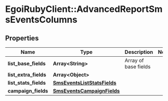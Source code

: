 # EgoiRubyClient::AdvancedReportSmsEventsColumns

## Properties
Name | Type | Description | Notes
------------ | ------------- | ------------- | -------------
**list_base_fields** | **Array&lt;String&gt;** | Array of base fields | 
**list_extra_fields** | **Array&lt;Object&gt;** |  | 
**list_stats_fields** | [**SmsEventsListStatsFields**](SmsEventsListStatsFields.md) |  | 
**campaign_fields** | [**SmsEventsCampaignFields**](SmsEventsCampaignFields.md) |  | 


